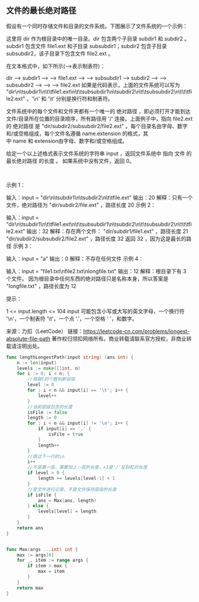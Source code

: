## 文件的最长绝对路径
假设有一个同时存储文件和目录的文件系统。下图展示了文件系统的一个示例：



这里将 dir 作为根目录中的唯一目录。dir 包含两个子目录 subdir1 和 subdir2 。subdir1 包含文件 file1.ext 和子目录 subsubdir1；subdir2 包含子目录 subsubdir2，该子目录下包含文件 file2.ext 。

在文本格式中，如下所示(⟶表示制表符)：

dir
⟶ subdir1
⟶ ⟶ file1.ext
⟶ ⟶ subsubdir1
⟶ subdir2
⟶ ⟶ subsubdir2
⟶ ⟶ ⟶ file2.ext
如果是代码表示，上面的文件系统可以写为 "dir\n\tsubdir1\n\t\tfile1.ext\n\t\tsubsubdir1\n\tsubdir2\n\t\tsubsubdir2\n\t\t\tfile2.ext" 。'\n' 和 '\t' 分别是换行符和制表符。

文件系统中的每个文件和文件夹都有一个唯一的 绝对路径 ，即必须打开才能到达文件/目录所在位置的目录顺序，所有路径用 '/' 连接。上面例子中，指向 file2.ext 的 绝对路径 是 "dir/subdir2/subsubdir2/file2.ext" 。每个目录名由字母、数字和/或空格组成，每个文件名遵循 name.extension 的格式，其中 name 和 extension由字母、数字和/或空格组成。

给定一个以上述格式表示文件系统的字符串 input ，返回文件系统中 指向 文件 的 最长绝对路径 的长度 。 如果系统中没有文件，返回 0。

 

示例 1：


输入：input = "dir\n\tsubdir1\n\tsubdir2\n\t\tfile.ext"
输出：20
解释：只有一个文件，绝对路径为 "dir/subdir2/file.ext" ，路径长度 20
示例 2：


输入：input = "dir\n\tsubdir1\n\t\tfile1.ext\n\t\tsubsubdir1\n\tsubdir2\n\t\tsubsubdir2\n\t\t\tfile2.ext"
输出：32
解释：存在两个文件：
"dir/subdir1/file1.ext" ，路径长度 21
"dir/subdir2/subsubdir2/file2.ext" ，路径长度 32
返回 32 ，因为这是最长的路径
示例 3：

输入：input = "a"
输出：0
解释：不存在任何文件
示例 4：

输入：input = "file1.txt\nfile2.txt\nlongfile.txt"
输出：12
解释：根目录下有 3 个文件。
因为根目录中任何东西的绝对路径只是名称本身，所以答案是 "longfile.txt" ，路径长度为 12
 

提示：

1 <= input.length <= 104
input 可能包含小写或大写的英文字母，一个换行符 '\n'，一个制表符 '\t'，一个点 '.'，一个空格 ' '，和数字。


来源：力扣（LeetCode）
链接：https://leetcode-cn.com/problems/longest-absolute-file-path
著作权归领扣网络所有。商业转载请联系官方授权，非商业转载请注明出处。
```go
func lengthLongestPath(input string) (ans int) {
	n := len(input)
	levels := make([]int, n)
	for i := 0; i < n; {
		//根据t的个数判断层级
		level := 0
		for ; i < n && input[i] == '\t'; i++ {
			level++
		}
		//当前层级包含的长度
		isFile := false
		length := 0
		for ; i < n && input[i] != '\n'; i++ {
			if input[i] == '.' {
				isFile = true
			}
			length++
		}
		//跳过下一行的\n
		i++
		//不是第一层，需要加上一层的长度，+1是‘/’反斜杠的长度
		if level > 0 {
			length += levels[level-1] + 1
		}
		//是文件进行记录，不是文件保存层级的长度
		if isFile {
			ans = Max(ans, length)
		} else {
			levels[level] = length
		}
	}
	return ans
}


func Max(args ...int) int {
	max := args[0]
	for _, item := range args {
		if item > max {
			max = item
		}
	}
	return max
}


```
